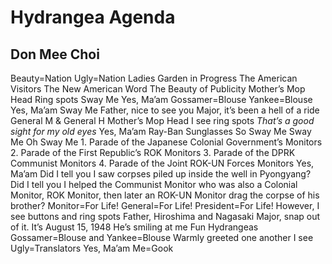 # Hydrangea Agenda
## Don Mee Choi
Beauty=Nation
Ugly=Nation
Ladies Garden in Progress
The American Visitors
The New American Word
The Beauty of Publicity
Mother’s Mop Head
Ring spots
Sway Me
Yes, Ma’am
Gossamer=Blouse
Yankee=Blouse
Yes, Ma’am
Sway Me
Father, nice to see you
Major, it’s been a hell of a ride
General M & General H
Mother’s Mop Head
I see ring spots
 _That’s a good sight for my old eyes_
Yes, Ma’am
Ray-Ban Sunglasses
So Sway Me
Sway Me
Oh Sway Me
1\. Parade of the Japanese Colonial Government’s Monitors
2\. Parade of the First Republic’s ROK Monitors
3\. Parade of the DPRK Communist Monitors
4\. Parade of the Joint ROK-UN Forces Monitors
Yes, Ma’am
Did I tell you I saw corpses piled up inside the well in Pyongyang?
Did I tell you I helped the Communist Monitor who was also a Colonial Monitor,
ROK
Monitor, then later an ROK-UN Monitor drag the corpse
of his brother?
Monitor=For Life!
General=For Life!
President=For Life!
However, I see buttons and ring spots
Father, Hiroshima and Nagasaki
Major, snap out of it. It’s August 15, 1948
He’s smiling at me
Fun Hydrangeas
Gossamer=Blouse and Yankee=Blouse
Warmly greeted one another
I see Ugly=Translators
Yes, Ma’am
Me=Gook